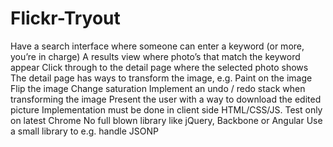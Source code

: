 Flickr-Tryout
=============

Have a search interface where someone can enter a keyword (or more, you’re in charge) A results view where photo’s that match the keyword appear Click through to the detail page where the selected photo shows The detail page has ways to transform the image, e.g. Paint on the image Flip the image Change saturation  Implement an undo / redo stack when transforming the image  Present the user with a way to download the edited picture  Implementation must be done in client side HTML/CSS/JS. Test only on latest Chrome No full blown library like jQuery, Backbone or Angular Use a small library to e.g. handle JSONP